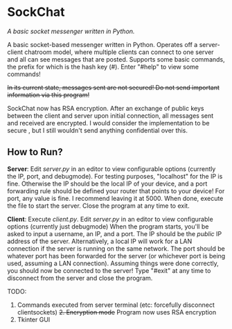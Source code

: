 # SockChat
*A basic socket messenger written in Python.*

A basic socket-based messenger written in Python. Operates off a server-client chatroom model, where multiple clients can connect to one server and all can see messages that are posted. Supports some basic commands, the prefix for which is the hash key (#). Enter "#help" to view some commands!

~~In its current state, messages sent are not secured! Do not send important information via this program!~~

SockChat now has RSA encryption. After an exchange of public keys between the client and server upon initial connection, all messages sent and received are encrypted. I would consider the implementation to be secure , but I still wouldn't send anything confidential over this.


## How to Run?
**Server**: Edit *server.py* in an editor to view configurable options (currently the IP, port, and debugmode). 
For testing purposes, "localhost" for the IP is fine. Otherwise the IP should be the local IP of your device, and a port forwarding rule should be defined your router that points to your device!
For port, any value is fine. I recommend leaving it at 5000.
When done, execute the file to start the server. 
Close the program at any time to exit.

**Client**: Execute *client.py*.
Edit *server.py* in an editor to view configurable options (currently just debugmode)
When the program starts, you'll be asked to input a username, an IP, and a port.
The IP should be the *public* IP address of the server. Alternatively, a local IP will work for a LAN connection if the server is running on the same network.
The port should be whatever port has been forwarded for the server (or whichever port is being used, assuming a LAN connection).
Assuming things were done correctly, you should now be connected to the server!
Type "#exit" at any time to disconnect from the server and close the program.

TODO:
1. Commands executed from server terminal (etc: forcefully disconnect clientsockets)
~~2. Encryption mode~~ Program now uses RSA encryption
3. Tkinter GUI
